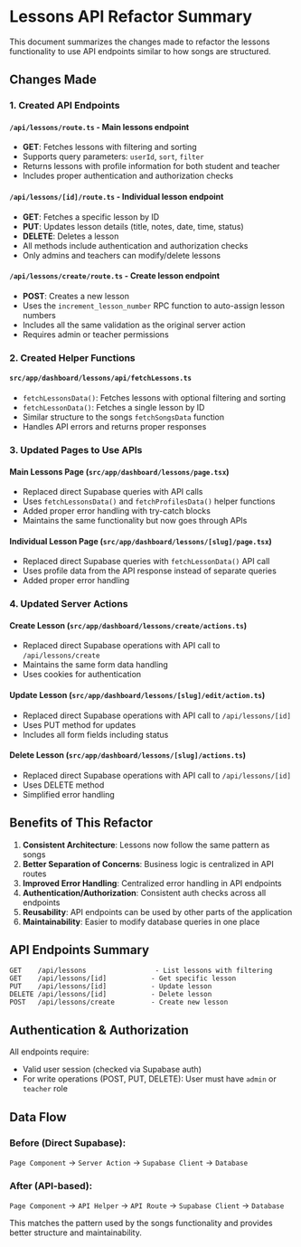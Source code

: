 # Lessons API Refactor Summary

This document summarizes the changes made to refactor the lessons functionality to use API endpoints similar to how songs are structured.

## Changes Made

### 1. Created API Endpoints

#### `/api/lessons/route.ts` - Main lessons endpoint
- **GET**: Fetches lessons with filtering and sorting
- Supports query parameters: `userId`, `sort`, `filter`
- Returns lessons with profile information for both student and teacher
- Includes proper authentication and authorization checks

#### `/api/lessons/[id]/route.ts` - Individual lesson endpoint
- **GET**: Fetches a specific lesson by ID
- **PUT**: Updates lesson details (title, notes, date, time, status)
- **DELETE**: Deletes a lesson
- All methods include authentication and authorization checks
- Only admins and teachers can modify/delete lessons

#### `/api/lessons/create/route.ts` - Create lesson endpoint
- **POST**: Creates a new lesson
- Uses the `increment_lesson_number` RPC function to auto-assign lesson numbers
- Includes all the same validation as the original server action
- Requires admin or teacher permissions

### 2. Created Helper Functions

#### `src/app/dashboard/lessons/api/fetchLessons.ts`
- `fetchLessonsData()`: Fetches lessons with optional filtering and sorting
- `fetchLessonData()`: Fetches a single lesson by ID
- Similar structure to the songs `fetchSongsData` function
- Handles API errors and returns proper responses

### 3. Updated Pages to Use APIs

#### Main Lessons Page (`src/app/dashboard/lessons/page.tsx`)
- Replaced direct Supabase queries with API calls
- Uses `fetchLessonsData()` and `fetchProfilesData()` helper functions
- Added proper error handling with try-catch blocks
- Maintains the same functionality but now goes through APIs

#### Individual Lesson Page (`src/app/dashboard/lessons/[slug]/page.tsx`)
- Replaced direct Supabase queries with `fetchLessonData()` API call
- Uses profile data from the API response instead of separate queries
- Added proper error handling

### 4. Updated Server Actions

#### Create Lesson (`src/app/dashboard/lessons/create/actions.ts`)
- Replaced direct Supabase operations with API call to `/api/lessons/create`
- Maintains the same form data handling
- Uses cookies for authentication

#### Update Lesson (`src/app/dashboard/lessons/[slug]/edit/action.ts`)
- Replaced direct Supabase operations with API call to `/api/lessons/[id]`
- Uses PUT method for updates
- Includes all form fields including status

#### Delete Lesson (`src/app/dashboard/lessons/[slug]/actions.ts`)
- Replaced direct Supabase operations with API call to `/api/lessons/[id]`
- Uses DELETE method
- Simplified error handling

## Benefits of This Refactor

1. **Consistent Architecture**: Lessons now follow the same pattern as songs
2. **Better Separation of Concerns**: Business logic is centralized in API routes
3. **Improved Error Handling**: Centralized error handling in API endpoints
4. **Authentication/Authorization**: Consistent auth checks across all endpoints
5. **Reusability**: API endpoints can be used by other parts of the application
6. **Maintainability**: Easier to modify database queries in one place

## API Endpoints Summary

```
GET    /api/lessons                 - List lessons with filtering
GET    /api/lessons/[id]           - Get specific lesson
PUT    /api/lessons/[id]           - Update lesson
DELETE /api/lessons/[id]           - Delete lesson
POST   /api/lessons/create         - Create new lesson
```

## Authentication & Authorization

All endpoints require:
- Valid user session (checked via Supabase auth)
- For write operations (POST, PUT, DELETE): User must have `admin` or `teacher` role

## Data Flow

### Before (Direct Supabase):
`Page Component` → `Server Action` → `Supabase Client` → `Database`

### After (API-based):
`Page Component` → `API Helper` → `API Route` → `Supabase Client` → `Database`

This matches the pattern used by the songs functionality and provides better structure and maintainability.